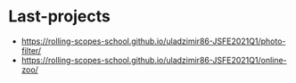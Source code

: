 # Last-projects

* https://rolling-scopes-school.github.io/uladzimir86-JSFE2021Q1/photo-filter/ 
* https://rolling-scopes-school.github.io/uladzimir86-JSFE2021Q1/online-zoo/
